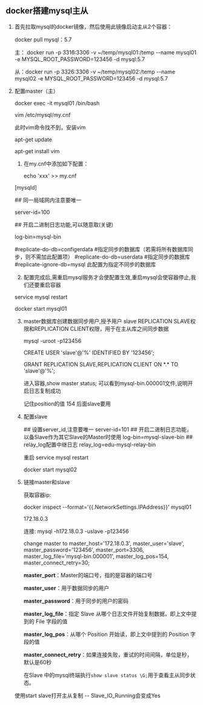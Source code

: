 ## docker搭建mysql主从

1. 首先拉取mysql的docker镜像，然后使用此镜像启动主从2个容器：

   docker pull mysql：5.7

   主： docker run -p 3316:3306 -v ~/temp/mysql01:/temp --name mysql01 -e MYSQL_ROOT_PASSWORD=123456 -d mysql:5.7

   从：docker run -p 3326:3306 -v ~/temp/mysql02:/temp --name mysql02 -e MYSQL_ROOT_PASSWORD=123456 -d mysql:5.7

2. 配置master（主）

   docker exec -it mysql01 /bin/bash

   vim /etc/mysql/my.cnf

   此时vim命令找不到，安装vim

   apt-get update

   apt-get install vim

   1. 在my.cnf中添加如下配置：

      echo 'xxx' >> my.cnf

   [mysqld]

   \## 同一局域网内注意要唯一

   server-id=100

   \## 开启二进制日志功能,可以随意取(关键)

   log-bin=mysql-bin

   #replicate-do-db=configerdata    #指定同步的数据库（若需将所有数据库同步，则不需加此配置项）
   #replicate-do-db=userdata     #指定同步的数据库
   #replicate-ignore-db=mysql    此配置为指定不同步的数据库

   2. 配置完成后,需重启mysql服务才会使配置生效,重启mysql会使容器停止,我们还要重启容器

   service mysql restart

   docker start mysql01

    3. master数据库创建数据同步用户,授予用户 slave REPLICATION SLAVE权限和REPLICATION CLIENT权限，用于在主从库之间同步数据

       mysql -uroot -p123456

       CREATE USER 'slave'@'%' IDENTIFIED BY '123456';

       GRANT REPLICATION SLAVE,REPLICATION CLIENT ON \*.* TO 'slave'@'%';

       进入容器,show master status; 可以看到mysql-bin.000001文件,说明开启日志复制成功

       记住position的值 154 后面slave要用

   3. 配置slave

      \## 设置server_id,注意要唯一 server-id=101   ## 开启二进制日志功能，以备Slave作为其它Slave的Master时使用 log-bin=mysql-slave-bin    ## relay_log配置中继日志 relay_log=edu-mysql-relay-bin 

      重启 service mysql restart

      docker start mysql02

   4. 链接master和slave

      获取容器ip:

      docker inspect --format='{{.NetworkSettings.IPAddress}}' mysql01

      172.18.0.3

      连接: mysql -h172.18.0.3 -uslave -p123456

      change master to master_host='172.18.0.3', master_user='slave', master_password='123456', master_port=3306, master_log_file='mysql-bin.000001', master_log_pos=154, master_connect_retry=30;

      **master_port**：Master的端口号，指的是容器的端口号

      **master_user**：用于数据同步的用户

      **master_password**：用于同步的用户的密码

      **master_log_file**：指定 Slave 从哪个日志文件开始复制数据，即上文中提到的 File 字段的值

      **master_log_pos**：从哪个 Position 开始读，即上文中提到的 Position 字段的值

      **master_connect_retry**：如果连接失败，重试的时间间隔，单位是秒，默认是60秒

      在Slave 中的mysql终端执行`show slave status \G;`用于查看主从同步状态。

   使用start slave打开主从复制 -- Slave_IO_Running会变成Yes

   